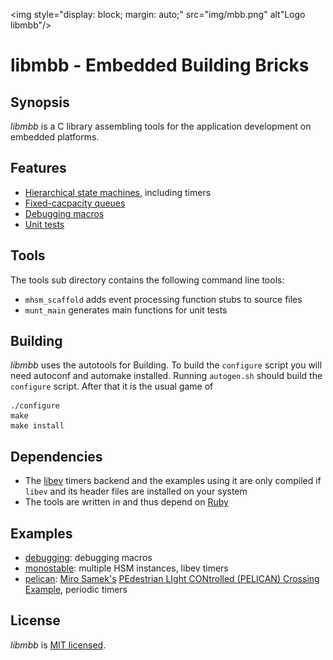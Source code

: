 <img style="display: block; margin: auto;" src="img/mbb.png" alt"Logo libmbb"/>

libmbb - Embedded Building Bricks
=================================

Synopsis
--------

*libmbb* is a C library assembling tools for the application development on
embedded platforms.

Features
--------

* [Hierarchical state machines](docs/HSM.md), including timers
* [Fixed-cacpacity queues](docs/Queue.md)
* [Debugging macros](docs/Debug.md)
* [Unit tests](docs/Test.md)

Tools
-----

The tools sub directory contains the following command line tools:

* `mhsm_scaffold` adds event processing function stubs to source files
* `munt_main` generates main functions for unit tests

Building
--------

*libmbb* uses the autotools for Building. To build the `configure` script you
will need autoconf and automake installed. Running `autogen.sh` should build
the `configure` script. After that it is the usual game of

	./configure
	make
	make install

Dependencies
------------

* The [libev](http://software.schmorp.de/pkg/libev.html) timers backend and the
  examples using it are only compiled if `libev` and its header files are
  installed on your system
* The tools are written in and thus depend on
  [Ruby](https://www.ruby-lang.org/)

Examples
--------

* [debugging](examples/debugging.c): debugging macros
* [monostable](examples/monostable.c): multiple HSM instances, libev timers
* [pelican](examples/pelican.c): [Miro Samek's](http://www.state-machine.com/)
  [PEdestrian LIght CONtrolled (PELICAN) Crossing
  Example](http://www.state-machine.com/resources/AN_PELICAN.pdf), periodic
  timers

License
-------

*libmbb* is [MIT licensed](LICENSE.txt).
